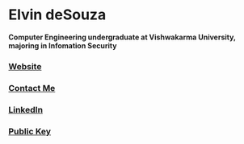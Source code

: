 # Elvin deSouza

**Computer Engineering undergraduate at Vishwakarma University, majoring in Infomation Security**

### [Website](https://elvindesouza.github.io)

### [Contact Me](https://elvindesouza.github.io/about/contact)

### [LinkedIn](https://www.linkedin.com/in/elvindesouza)

### [Public Key](./public-key.gpg)


